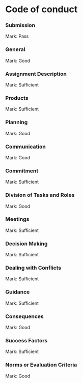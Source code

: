 # Code of conduct

### Submission

Mark: Pass

### General

Mark: Good

### Assignment Description

Mark: Sufficient

### Products

Mark: Sufficient

### Planning

Mark: Good

### Communication

Mark: Good

### Commitment

Mark: Sufficient

### Division of Tasks and Roles
  
Mark: Good

### Meetings
  
Mark: Sufficient

### Decision Making

Mark: Sufficient

### Dealing with Conflicts

Mark: Sufficient

### Guidance
  
Mark: Sufficient

### Consequences

Mark: Good

### Success Factors

Mark: Sufficient

### Norms or Evaluation Criteria

Mark: Good